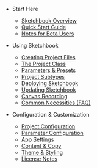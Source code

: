 -   Start Here

    -   [Sketchbook Overview](/)
    -   [Quick Start Guide](quick-start.md)
    -   [Notes for Beta Users](beta-testing.md)

-   Using Sketchbook

    -   [Creating Project Files](file-structure.md)
    -   [The Project Class](project.md)
    -   [Parameters & Presets](params-presets.md)
    -   [Project Subtypes](project-subtypes.md)
    -   [Deploying Sketchbook](deploying.md)
    -   [Updating Sketchbook](updating.md)
    -   [Canvas Recording](canvas-recording.md)
    -   [Common Necessities (FAQ)](necessities.md)

-   Configuration & Customization

    -   [Project Configuration](project-config.md)
    -   [Parameter Configuration](param-config.md)
    -   [App Settings](settings.md)
    -   [Content & Copy](content.md)
    -   [Theme & Styling](theme.md)
    -   [License Notes](license-notes.md)

